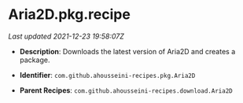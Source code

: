 # Aria2D.pkg.recipe

_Last updated 2021-12-23 19:58:07Z_

- **Description**: Downloads the latest version of Aria2D and creates a package.

- **Identifier**: `com.github.ahousseini-recipes.pkg.Aria2D`

- **Parent Recipes**: `com.github.ahousseini-recipes.download.Aria2D`